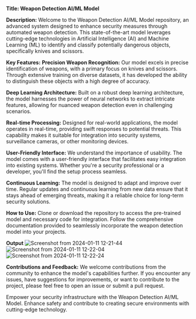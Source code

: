 **Title: Weapon Detection AI/ML Model**

**Description:**
Welcome to the Weapon Detection AI/ML Model repository, an advanced system designed to enhance security measures through automated weapon detection. This state-of-the-art model leverages cutting-edge technologies in Artificial Intelligence (AI) and Machine Learning (ML) to identify and classify potentially dangerous objects, specifically knives and scissors.

**Key Features:**
**Precision Weapon Recognition:** Our model excels in precise identification of weapons, with a primary focus on knives and scissors. Through extensive training on diverse datasets, it has developed the ability to distinguish these objects with a high degree of accuracy.

**Deep Learning Architecture:** Built on a robust deep learning architecture, the model harnesses the power of neural networks to extract intricate features, allowing for nuanced weapon detection even in challenging scenarios.

**Real-time Processing:** Designed for real-world applications, the model operates in real-time, providing swift responses to potential threats. This capability makes it suitable for integration into security systems, surveillance cameras, or other monitoring devices.

**User-Friendly Interface:** We understand the importance of usability. The model comes with a user-friendly interface that facilitates easy integration into existing systems. Whether you're a security professional or a developer, you'll find the setup process seamless.

**Continuous Learning:** The model is designed to adapt and improve over time. Regular updates and continuous learning from new data ensure that it stays ahead of emerging threats, making it a reliable choice for long-term security solutions.

**How to Use:**
Clone or download the repository to access the pre-trained model and necessary code for integration. Follow the comprehensive documentation provided to seamlessly incorporate the weapon detection model into your projects.

**Output**
![Screenshot from 2024-01-11 12-21-44](https://github.com/pruthuraut/Weapon_detection/assets/124878664/43d16bc3-6da6-40b7-ace9-7db904b577d8)
![Screenshot from 2024-01-11 12-22-04](https://github.com/pruthuraut/Weapon_detection/assets/124878664/2e7b76db-a51a-468c-831e-32b0fcf7cb6a)
![Screenshot from 2024-01-11 12-22-24](https://github.com/pruthuraut/Weapon_detection/assets/124878664/df500bbc-a8f8-4a49-a90b-c035a7a3c800)

**Contributions and Feedback:**
We welcome contributions from the community to enhance the model's capabilities further. If you encounter any issues, have suggestions for improvements, or want to contribute to the project, please feel free to open an issue or submit a pull request.

Empower your security infrastructure with the Weapon Detection AI/ML Model. Enhance safety and contribute to creating secure environments with cutting-edge technology.
